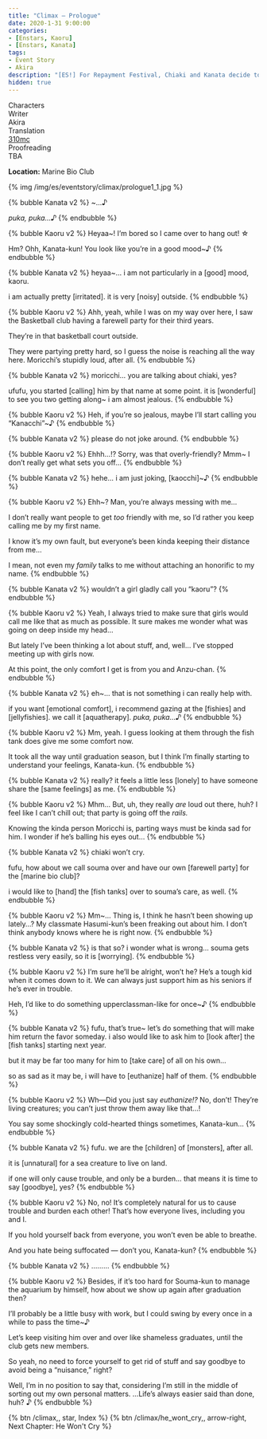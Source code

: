 ```yaml
---
title: "Climax – Prologue"
date: 2020-1-31 9:00:00
categories:
- [Enstars, Kaoru]
- [Enstars, Kanata]
tags:
- Event Story
- Akira
description: "[ES!] For Repayment Festival, Chiaki and Kanata decide to sit back and leave all the decision-making to their juniors, only to then find out that there's a problem…"
hidden: true
---
```

<div class="three-wrapper" style="--storyColor:#965e7d;--storyColor-rgb:150,94,125;--storyColor-h:326.8;--storyColor-s: 23%;--storyColor-l:47.8%;">
    <div class="info-area">
        <div class="info">
            <div class="info-item characters">
                <div class="label">
                    Characters
                </div>
                <div class="value">
                <a href="/categories/Enstars/Kaoru" character="Kaoru"></a>
                <a href="/categories/Enstars/Kanata" character="Kanata"></a>
                </div>
            </div>
            <div class="info-item one">
                <div class="label">
                    Writer
                </div>
                <div class="value">
                    Akira
                </div>
            </div>
            <div class="info-item two">
                <div class="label">
                    Translation
                </div>
                <div class="value">
                    <a href="/about">310mc</a>
                </div>
            </div>
            <div class="info-item three">
                <div class="label">
                   Proofreading
                </div>
                <div class="value">
                    TBA
                </div>
            </div>
        </div>
    </div>
</div>

<!-- more -->

<div class="msr-location">
    <p><span><b>Location:</b> Marine Bio Club</span></p>
</div>

{% img /img/es/eventstory/climax/prologue1_1.jpg %}

{% bubble Kanata v2 %}
~…♪

*puka, puka…♪*
{% endbubble %}

{% bubble Kaoru v2 %}
Heyaa~! I’m bored so I came over to hang out! ☆

Hm? Ohh, Kanata-kun! You look like you’re in a good mood~♪
{% endbubble %}

{% bubble Kanata v2 %}
heyaa~… i am not particularly in a [good] mood, kaoru.

i am actually pretty [irritated]. it is very [noisy] outside.
{% endbubble %}

{% bubble Kaoru v2 %}
Ahh, yeah, while I was on my way over here, I saw the Basketball club having a farewell party for their third years.

They’re in that basketball court outside.

They were partying pretty hard, so I guess the noise is reaching all the way here. Moricchi’s stupidly loud, after all.
{% endbubble %}

{% bubble Kanata v2 %}
moricchi… you are talking about chiaki, yes?

ufufu, you started [calling] him by that name at some point. it is [wonderful] to see you two getting along~ i am almost jealous.
{% endbubble %}

{% bubble Kaoru v2 %}
Heh, if you’re so jealous, maybe I’ll start calling you “Kanacchi”~♪
{% endbubble %}

{% bubble Kanata v2 %}
please do not joke around.
{% endbubble %}

{% bubble Kaoru v2 %}
Ehhh…!? Sorry, was that overly-friendly? Mmm~ I don’t really get what sets you off…
{% endbubble %}

{% bubble Kanata v2 %}
hehe… i am just joking, [kaocchi]~♪
{% endbubble %}

{% bubble Kaoru v2 %}
Ehh~? Man, you’re always messing with me…

I don’t really want people to get *too* friendly with me, so I’d rather you keep calling me by my first name.

I know it’s my own fault, but everyone’s been kinda keeping their distance from me…

I mean, not even my *family* talks to me without attaching an honorific to my name.
{% endbubble %}

{% bubble Kanata v2 %}
wouldn’t a girl gladly call you “kaoru”?
{% endbubble %}

{% bubble Kaoru v2 %}
Yeah, I always tried to make sure that girls would call me like that as much as possible. It sure makes me wonder what was going on deep inside my head…

But lately I’ve been thinking a lot about stuff, and, well… I’ve stopped meeting up with girls now.

At this point, the only comfort I get is from you and Anzu-chan.
{% endbubble %}

{% bubble Kanata v2 %}
eh~… that is not something i can really help with.

if you want [emotional comfort], i recommend gazing at the [fishies] and [jellyfishies]. we call it [aquatherapy]. *puka, puka…♪*
{% endbubble %}

{% bubble Kaoru v2 %}
Mm, yeah. I guess looking at them through the fish tank does give me some comfort now.

It took all the way until graduation season, but I think I’m finally starting to understand your feelings, Kanata-kun.
{% endbubble %}

{% bubble Kanata v2 %}
really? it feels a little less [lonely] to have someone share the [same feelings] as me.
{% endbubble %}

{% bubble Kaoru v2 %}
Mhm… But, uh, they really <em>are</em> loud out there, huh? I feel like I can’t chill out; that party is going off the *rails.*

Knowing the kinda person Moricchi is, parting ways must be kinda sad for him. I wonder if he’s balling his eyes out…
{% endbubble %}

{% bubble Kanata v2 %}
chiaki won’t cry.

fufu, how about we call souma over and have our own [farewell party] for the [marine bio club]?

i would like to [hand] the [fish tanks] over to souma’s care, as well.
{% endbubble %}

{% bubble Kaoru v2 %}
Mm~… Thing is, I think he hasn’t been showing up lately…? My classmate Hasumi-kun’s been freaking out about him. I don’t think anybody knows where he is right now.
{% endbubble %}

{% bubble Kanata v2 %}
is that so? i wonder what is wrong… souma gets restless very easily, so it is [worrying].
{% endbubble %}

{% bubble Kaoru v2 %}
I’m sure he’ll be alright, won’t he? He’s a tough kid when it comes down to it. We can always just support him as his seniors if he’s ever in trouble.

Heh, I’d like to do something upperclassman-like for once~♪
{% endbubble %}

{% bubble Kanata v2 %}
fufu, that’s true~ let’s do something that will make him return the favor someday. i also would like to ask him to [look after] the [fish tanks] starting next year.

but it may be far too many for him to [take care] of all on his own…

so as sad as it may be, i will have to [euthanize] half of them.
{% endbubble %}

{% bubble Kaoru v2 %}
Wh—Did you just say *euthanize!?* No, don’t! They’re living creatures; you can’t just throw them away like that…!

You say some shockingly cold-hearted things sometimes, Kanata-kun…
{% endbubble %}

{% bubble Kanata v2 %}
fufu. we are the [children] of [monsters], after all.

it is [unnatural] for a sea creature to live on land.

if one will only cause trouble, and only be a burden… that means it is time to say [goodbye], yes?
{% endbubble %}

{% bubble Kaoru v2 %}
No, no! It’s completely natural for us to cause trouble and burden each other! That’s how everyone lives, including you and I.

If you hold yourself back from everyone, you won’t even be able to breathe.

And you hate being suffocated — don’t you, Kanata-kun?
{% endbubble %}

{% bubble Kanata v2 %}
………
{% endbubble %}

{% bubble Kaoru v2 %}
Besides, if it’s too hard for Souma-kun to manage the aquarium by himself, how about we show up again after graduation then?

I’ll probably be a little busy with work, but I could swing by every once in a while to pass the time~♪

Let’s keep visiting him over and over like shameless graduates, until the club gets new members.

So yeah, no need to force yourself to get rid of stuff and say goodbye to avoid being a “nuisance,” right?

Well, I’m in no position to say that, considering I’m still in the middle of sorting out my own personal matters. …Life’s always easier said than done, huh? ♪
{% endbubble %}

<div toc>
{% btn /climax,, star, Index %}
{% btn /climax/he_wont_cry,, arrow-right, Next Chapter: He Won't Cry %}
</div>
